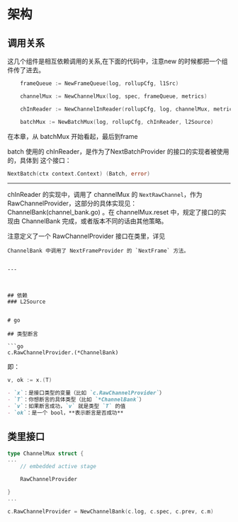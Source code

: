 # 架构

## 调用关系

这几个组件是相互依赖调用的关系,在下面的代码中，注意new 的时候都把一个组件传了进去。
```go
    frameQueue := NewFrameQueue(log, rollupCfg, l1Src)

    channelMux := NewChannelMux(log, spec, frameQueue, metrics)

    chInReader := NewChannelInReader(rollupCfg, log, channelMux, metrics)

    batchMux := NewBatchMux(log, rollupCfg, chInReader, l2Source)
```

在本章，从 batchMux 开始看起，最后到frame


batch 使用的 chInReader，是作为了NextBatchProvider 的接口的实现者被使用的，具体到 这个接口：
```go
NextBatch(ctx context.Context) (Batch, error)
```
---

chInReader 的实现中，调用了 channelMux 的 `NextRawChannel`，作为 RawChannelProvider，这部分的具体实现见： ChannelBank(channel_bank.go) 。在 channelMux.reset 中，规定了接口的实现由 ChannelBank 完成，或者版本不同的话由其他策略。

注意定义了一个 RawChannelProvider 接口在类里，详见

```
ChannelBank 中调用了 NextFrameProvider 的 `NextFrame` 方法。


---



## 依赖
### L2Source


# go

## 类型断言

```go
c.RawChannelProvider.(*ChannelBank)
```
即：
```go
v, ok := x.(T)
```
```markdown
- `x`：是接口类型的变量（比如 `c.RawChannelProvider`）
- `T`：你想断言的具体类型（比如 `*ChannelBank`）
- `v`：如果断言成功，`v` 就是类型 `T` 的值
- `ok`：是一个 bool，**表示断言是否成功**
```


## 类里接口

```go
type ChannelMux struct {
...
    // embedded active stage

    RawChannelProvider

}
...

c.RawChannelProvider = NewChannelBank(c.log, c.spec, c.prev, c.m)
```

